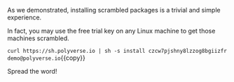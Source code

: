 As we demonstrated, installing scrambled packages is a trivial and simple experience.

In fact, you may use the free trial key on any Linux machine to get those machines scrambled.

`curl https://sh.polyverse.io | sh -s install czcw7pjshny8lzzog8bgiizfr demo@polyverse.io`{{copy}}

Spread the word!